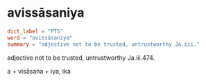 # avissāsaniya

``` toml
dict_label = "PTS"
word = "avissāsaniya"
summary = "adjective not to be trusted, untrustworthy Ja.iii."
```

adjective not to be trusted, untrustworthy Ja.iii.474.

a \+ visāsana \+ iya, ika

